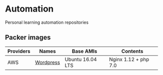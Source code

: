 # Automation

Personal learning automation repositories

## Packer images

Providers | Names                         | Base AMIs        | Contents
--------- | ----------------------------- | ---------------- | --------------------
AWS       | [Wordpress](./wordpress/ami/) | Ubuntu 16.04 LTS | Nginx 1.12 + php 7.0
